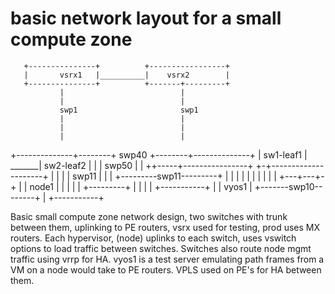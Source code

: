 # basic network layout for a small compute zone

       +---------------+          +-----------------+
       |       vsrx1   |__________|    vsrx2        |
       +---------------+          +-------+---------+
               |                          |
               |                          |
               swp1                       swp1   
               |                          |
               |                          |
               |                          |
  +--------------+--------+  swp40 +--------+--------------+
  |        sw1-leaf1      | _______|    sw2-leaf2          |
  |                       |  swp50 |                       |
  ++-----+----------------+        +-+---------------------+
   |     |                           |
   |     swp11                       |
   |     |   +---------swp11---------+
   |     |   |
   |     |   |
   |     |   |
   | +---+---+-+
   | |   node1 |
   | |         |
   | +---------+
   |
   |
   |
   |                    +-----------+
   |                    | vyos1     |
   +-------swp10--------+           |
                        +-----------+

Basic small compute zone network design, two switches with trunk between them, uplinking to PE routers, vsrx used for testing, prod uses MX routers. Each hypervisor, (node) uplinks to each switch, uses vswitch options to load traffic between switches.   Switches also route node mgmt traffic using vrrp for HA.  vyos1 is a test server emulating path frames from a VM on a node would take to PE routers. VPLS used on PE's for HA between them.
